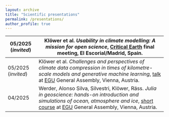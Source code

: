 ```yaml
---
layout: archive
title: "Scientific presentations"
permalink: /presentations/
author_profile: true
---
```


| 05/2025 (_invited_) | Klöwer et al. _Usability in climate modelling: A mission for open science_, [Critical Earth](https://www.criticalearth.eu/about/) final meeting, El Escorial/Madrid, Spain. |
| --- | --- |
| 05/2025 (_invited_) | Klöwer et al. _Challenges and perspectives of climate data compression in times of kilometre-scale models and generative machine learning_, [talk](https://meetingorganizer.copernicus.org/EGU25/EGU25-13394.html) at [EGU](https://www.egu25.eu/) General Assembly, Vienna, Austria. |
| 04/2025 | Werder, Alonso Silva, Silvestri, Klöwer, Räss. _Julia in geoscience: hands-on introduction and simulations of ocean, atmosphere and ice_, [short course](https://meetingorganizer.copernicus.org/EGU25/session/53623) at [EGU](https://www.egu25.eu/) General Assembly, Vienna, Austria. |

